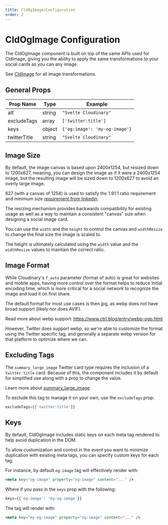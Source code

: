 ```yaml
---
title: CldOgImage/Configuration
order: 2
---
```


<script>
    import Callout from '$lib/components/Callout.svelte'
    import { CldOgImage, CldImage } from 'svelte-cloudinary'
</script>


# CldOgImage Configuration

The CldOgImage component is built on top of the same APIs used for CldImage, giving you the ability to apply the same transformations to your social cards as you can any image.

See [CldImage](/cldimage/configuration) for all image transformations.

## General Props

| Prop Name          | Type   | Example                      |
|--------------------|--------|------------------------------|
| alt                | string | `"Svelte Cloudinary"`          |
| excludeTags        | array  | `['twitter:title']`          |
| keys               | object | `{'og:image': 'my-og-image'}`|
| twitterTitle       | string | `"Svelte Cloudinary"`          |

## Image Size

By default, the image canvas is based upon 2400x1254, but resized down to 1200x627, meaning, you can design the image as if it were a 2400x1254 image, but the resulting image will be sized down to 1200x627 to avoid an overly large image.

627 (with a canvas of 1254) is used to satisfy the 1.91:1 ratio requirement and minimum size [requirement from linkedin](https://www.linkedin.com/help/linkedin/answer/a521928/make-your-website-shareable-on-linkedin).

The resizing mechanism provides backwards compatibility for existing usage as well as a way to maintain a consistent "canvas" size when designing a social image card.

You can use the `width` and the `height` to control the canvas and `widthResize` to change the final size the image is scaled to.

The height is ultimately calculated using the `width` value and the `widthResize` values to maintain the correct ratio.

## Image Format

While Cloudinary's `f_auto` parameter (format of auto) is great for websites and mobile apps, having more control over the format helps to reduce initial encoding time, which is more critical for a social network to recognize the image and load it on first share.

The default format for most use cases is then jpg, as webp does not have broad support (likely nor does AVIF).

Read more about webp support: https://www.ctrl.blog/entry/webp-ogp.html

However, Twitter does support webp, so we're able to customize the format using the Twitter specific tag, and generally a separate webp version for that platform to optimize where we can.

## Excluding Tags

The `summary_large_image` Twitter card type requires the inclusion of a `twitter:title` card. Because of this, the component includes it by default for simplified use along with a prop to change the value.

<Callout emoji={false}>
 Learn more about <a href="https://developer.twitter.com/en/docs/twitter-for-websites/cards/overview/summary-card-with-large-image">summary_large_image</a>
</Callout>

To exclude this tag to manage it on your own, use the `excludeTags` prop:

```jsx
excludeTags={['twitter:title']}
```

## Keys

By default, CldOgImage includes static keys on each meta tag rendered to help avoid duplication in the DOM.

To allow customization and control in the event you want to minimize duplication with existing meta tags, you can specify custom keys for each tag.

For instance, by default `og:image` tag will effectively render with:

```jsx
<meta key="og-image" property="og:image" content="..." />
```

Where if you pass in the `keys` prop with the following:

```jsx
keys={{'og:image': 'my-og-image'}}
```

The tag will render with:

```jsx
<meta key="my-og-image" property="og:image" content="..." />
```
